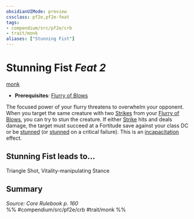 ```yaml
---
obsidianUIMode: preview
cssclass: pf2e,pf2e-feat
tags:
- compendium/src/pf2e/crb
- trait/monk
aliases: ["Stunning Fist"]
---
```

# Stunning Fist  *Feat 2*  
[monk](rules/traits/monk.md)  

- **Prerequisites**: [Flurry of Blows](rules/actions/flurry-of-blows.md)

The focused power of your flurry threatens to overwhelm your opponent. When you target the same creature with two [Strikes](rules/actions/strike.md) from your [Flurry of Blows](rules/actions/flurry-of-blows.md), you can try to stun the creature. If either [Strike](rules/actions/strike.md) hits and deals damage, the target must succeed at a Fortitude save against your class DC or be [stunned](rules/conditions.md#Stunned) (or [stunned](rules/conditions.md#Stunned) on a critical failure). This is an [incapacitation](rules/traits/incapacitation.md) effect.

## Stunning Fist leads to...

Triangle Shot, Vitality-manipulating Stance

## Summary

*Source: Core Rulebook p. 160*  
%% #compendium/src/pf2e/crb #trait/monk %%